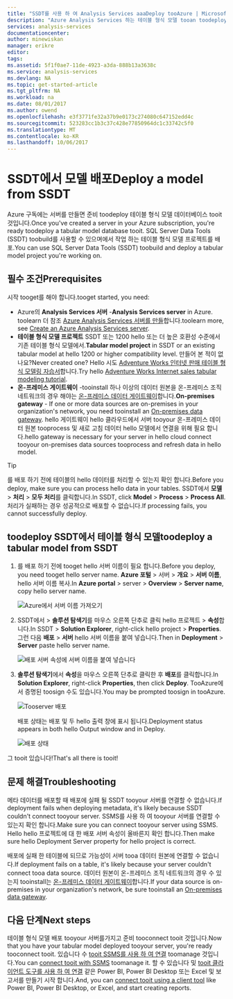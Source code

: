 ```yaml
---
title: "SSDT를 사용 하 여 Analysis Services aaaDeploy tooAzure | Microsoft Docs"
description: "Azure Analysis Services 하는 테이블 형식 모델 tooan toodeploy 방법에 대해 알아봅니다 SSDT를 사용 하 여 서버입니다."
services: analysis-services
documentationcenter: 
author: minewiskan
manager: erikre
editor: 
tags: 
ms.assetid: 5f1f0ae7-11de-4923-a3da-888b13a3638c
ms.service: analysis-services
ms.devlang: NA
ms.topic: get-started-article
ms.tgt_pltfrm: NA
ms.workload: na
ms.date: 08/01/2017
ms.author: owend
ms.openlocfilehash: e3f3771fe32a37b9e0173c274080c647152edd4c
ms.sourcegitcommit: 523283cc1b3c37c428e77850964dc1c33742c5f0
ms.translationtype: MT
ms.contentlocale: ko-KR
ms.lasthandoff: 10/06/2017
---
```

# <a name="deploy-a-model-from-ssdt"></a><span data-ttu-id="e444b-103">SSDT에서 모델 배포</span><span class="sxs-lookup"><span data-stu-id="e444b-103">Deploy a model from SSDT</span></span>
<span data-ttu-id="e444b-104">Azure 구독에는 서버를 만들면 준비 toodeploy 테이블 형식 모델 데이터베이스 tooit 것입니다.</span><span class="sxs-lookup"><span data-stu-id="e444b-104">Once you've created a server in your Azure subscription, you're ready toodeploy a tabular model database tooit.</span></span> <span data-ttu-id="e444b-105">SQL Server Data Tools (SSDT) toobuild를 사용할 수 있으며에서 작업 하는 테이블 형식 모델 프로젝트를 배포.</span><span class="sxs-lookup"><span data-stu-id="e444b-105">You can use SQL Server Data Tools (SSDT) toobuild and deploy a tabular model project you're working on.</span></span> 

## <a name="prerequisites"></a><span data-ttu-id="e444b-106">필수 조건</span><span class="sxs-lookup"><span data-stu-id="e444b-106">Prerequisites</span></span>
<span data-ttu-id="e444b-107">시작 tooget를 해야 합니다.</span><span class="sxs-lookup"><span data-stu-id="e444b-107">tooget started, you need:</span></span>

* <span data-ttu-id="e444b-108">Azure의 **Analysis Services 서버** -</span><span class="sxs-lookup"><span data-stu-id="e444b-108">**Analysis Services server** in Azure.</span></span> <span data-ttu-id="e444b-109">toolearn 더 참조 [Azure Analysis Services 서버를 만들](analysis-services-create-server.md)합니다.</span><span class="sxs-lookup"><span data-stu-id="e444b-109">toolearn more, see [Create an Azure Analysis Services server](analysis-services-create-server.md).</span></span>
* <span data-ttu-id="e444b-110">**테이블 형식 모델 프로젝트** SSDT 또는 1200 hello 또는 더 높은 호환성 수준에서 기존 테이블 형식 모델에서.</span><span class="sxs-lookup"><span data-stu-id="e444b-110">**Tabular model project** in SSDT or an existing tabular model at hello 1200 or higher compatibility level.</span></span> <span data-ttu-id="e444b-111">만들어 본 적이 없나요?</span><span class="sxs-lookup"><span data-stu-id="e444b-111">Never created one?</span></span> <span data-ttu-id="e444b-112">Hello 시도 [Adventure Works 인터넷 판매 테이블 형식 모델링 자습서](https://msdn.microsoft.com/library/hh231691.aspx)합니다.</span><span class="sxs-lookup"><span data-stu-id="e444b-112">Try hello [Adventure Works Internet sales tabular modeling tutorial](https://msdn.microsoft.com/library/hh231691.aspx).</span></span>
* <span data-ttu-id="e444b-113">**온-프레미스 게이트웨이** -tooinstall 하나 이상의 데이터 원본을 온-프레미스 조직 네트워크의 경우 해야는 [온-프레미스 데이터 게이트웨이](analysis-services-gateway.md)합니다.</span><span class="sxs-lookup"><span data-stu-id="e444b-113">**On-premises gateway** - If one or more data sources are on-premises in your organization's network, you need tooinstall an [On-premises data gateway](analysis-services-gateway.md).</span></span> <span data-ttu-id="e444b-114">hello 게이트웨이 hello 클라우드에서 서버 tooyour 온-프레미스 데이터 원본 tooprocess 및 새로 고침 데이터 hello 모델에서 연결을 위해 필요 합니다.</span><span class="sxs-lookup"><span data-stu-id="e444b-114">hello gateway is necessary for your server in hello cloud connect tooyour on-premises data sources tooprocess and refresh data in hello model.</span></span>

> [!TIP]
> <span data-ttu-id="e444b-115">를 배포 하기 전에 테이블의 hello 데이터를 처리할 수 있는지 확인 합니다.</span><span class="sxs-lookup"><span data-stu-id="e444b-115">Before you deploy, make sure you can process hello data in your tables.</span></span> <span data-ttu-id="e444b-116">SSDT에서 **모델** > **처리** > **모두 처리**를 클릭합니다.</span><span class="sxs-lookup"><span data-stu-id="e444b-116">In SSDT, click **Model** > **Process** > **Process All**.</span></span> <span data-ttu-id="e444b-117">처리가 실패하는 경우 성공적으로 배포할 수 없습니다.</span><span class="sxs-lookup"><span data-stu-id="e444b-117">If processing fails, you cannot successfully deploy.</span></span>
> 
> 

## <a name="toodeploy-a-tabular-model-from-ssdt"></a><span data-ttu-id="e444b-118">toodeploy SSDT에서 테이블 형식 모델</span><span class="sxs-lookup"><span data-stu-id="e444b-118">toodeploy a tabular model from SSDT</span></span>

1. <span data-ttu-id="e444b-119">를 배포 하기 전에 tooget hello 서버 이름이 필요 합니다.</span><span class="sxs-lookup"><span data-stu-id="e444b-119">Before you deploy, you need tooget hello server name.</span></span> <span data-ttu-id="e444b-120">**Azure 포털** > 서버 > **개요** > **서버 이름**, hello 서버 이름 복사.</span><span class="sxs-lookup"><span data-stu-id="e444b-120">In **Azure portal** > server > **Overview** > **Server name**, copy hello server name.</span></span>
   
    ![Azure에서 서버 이름 가져오기](./media/analysis-services-deploy/aas-deploy-get-server-name.png)
2. <span data-ttu-id="e444b-122">SSDT에서 > **솔루션 탐색기**를 마우스 오른쪽 단추로 클릭 hello 프로젝트 > **속성**합니다.</span><span class="sxs-lookup"><span data-stu-id="e444b-122">In SSDT > **Solution Explorer**, right-click hello project > **Properties**.</span></span> <span data-ttu-id="e444b-123">그런 다음 **배포** > **서버** hello 서버 이름을 붙여 넣습니다.</span><span class="sxs-lookup"><span data-stu-id="e444b-123">Then in **Deployment** > **Server** paste hello server name.</span></span>   
   
    ![배포 서버 속성에 서버 이름을 붙여 넣습니다](./media/analysis-services-deploy/aas-deploy-deployment-server-property.png)
3. <span data-ttu-id="e444b-125">**솔루션 탐색기**에서 **속성**을 마우스 오른쪽 단추로 클릭한 후 **배포**를 클릭합니다.</span><span class="sxs-lookup"><span data-stu-id="e444b-125">In **Solution Explorer**, right-click **Properties**, then click **Deploy**.</span></span> <span data-ttu-id="e444b-126">TooAzure에서 증명된 toosign 수도 있습니다.</span><span class="sxs-lookup"><span data-stu-id="e444b-126">You may be prompted toosign in tooAzure.</span></span>
   
    ![Tooserver 배포](./media/analysis-services-deploy/aas-deploy-deploy.png)
   
    <span data-ttu-id="e444b-128">배포 상태는 배포 및 두 hello 출력 창에 표시 됩니다.</span><span class="sxs-lookup"><span data-stu-id="e444b-128">Deployment status appears in both hello Output window and in Deploy.</span></span>
   
    ![배포 상태](./media/analysis-services-deploy/aas-deploy-status.png)

<span data-ttu-id="e444b-130">그 tooit 있습니다!</span><span class="sxs-lookup"><span data-stu-id="e444b-130">That's all there is tooit!</span></span>


## <a name="troubleshooting"></a><span data-ttu-id="e444b-131">문제 해결</span><span class="sxs-lookup"><span data-stu-id="e444b-131">Troubleshooting</span></span>
<span data-ttu-id="e444b-132">메타 데이터를 배포할 때 배포에 실패 될 SSDT tooyour 서버를 연결할 수 없습니다.</span><span class="sxs-lookup"><span data-stu-id="e444b-132">If deployment fails when deploying metadata, it's likely because SSDT couldn't connect tooyour server.</span></span> <span data-ttu-id="e444b-133">SSMS를 사용 하 여 tooyour 서버를 연결할 수 있는지 확인 합니다.</span><span class="sxs-lookup"><span data-stu-id="e444b-133">Make sure you can connect tooyour server using SSMS.</span></span> <span data-ttu-id="e444b-134">Hello hello 프로젝트에 대 한 배포 서버 속성이 올바른지 확인 합니다.</span><span class="sxs-lookup"><span data-stu-id="e444b-134">Then make sure hello Deployment Server property for hello project is correct.</span></span>

<span data-ttu-id="e444b-135">배포에 실패 한 테이블에 되므로 가능성이 서버 tooa 데이터 원본에 연결할 수 없습니다.</span><span class="sxs-lookup"><span data-stu-id="e444b-135">If deployment fails on a table, it's likely because your server couldn't connect tooa data source.</span></span> <span data-ttu-id="e444b-136">데이터 원본이 온-프레미스 조직 네트워크의 경우 수 있는지 tooinstall는 [온-프레미스 데이터 게이트웨이](analysis-services-gateway.md)합니다.</span><span class="sxs-lookup"><span data-stu-id="e444b-136">If your data source is on-premises in your organization's network, be sure tooinstall an [On-premises data gateway](analysis-services-gateway.md).</span></span>

## <a name="next-steps"></a><span data-ttu-id="e444b-137">다음 단계</span><span class="sxs-lookup"><span data-stu-id="e444b-137">Next steps</span></span>
<span data-ttu-id="e444b-138">테이블 형식 모델 배포 tooyour 서버를가지고 준비 tooconnect tooit 것입니다.</span><span class="sxs-lookup"><span data-stu-id="e444b-138">Now that you have your tabular model deployed tooyour server, you're ready tooconnect tooit.</span></span> <span data-ttu-id="e444b-139">있습니다 수 [tooit SSMS를 사용 하 여 연결](analysis-services-manage.md) toomanage 것입니다.</span><span class="sxs-lookup"><span data-stu-id="e444b-139">You can [connect tooit with SSMS](analysis-services-manage.md) toomanage it.</span></span> <span data-ttu-id="e444b-140">할 수 있습니다 및 [tooit 클라이언트 도구를 사용 하 여 연결](analysis-services-connect.md) 같은 Power BI, Power BI Desktop 또는 Excel 및 보고서를 만들기 시작 합니다.</span><span class="sxs-lookup"><span data-stu-id="e444b-140">And, you can [connect tooit using a client tool](analysis-services-connect.md) like Power BI, Power BI Desktop, or Excel, and start creating reports.</span></span>

